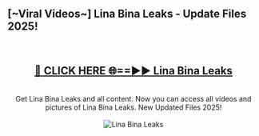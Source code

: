 <h2>[~Viral Videos~] Lina Bina Leaks - Update Files 2025!</h2>
<br>
<div align="center">
<h2><a href="https://betterlinks.top/A2PfLJ" rel="nofollow">🔴 CLICK HERE 🌐==►► Lina Bina Leaks</a></h2>
<br>
Get Lina Bina Leaks and all content. Now you can access all videos and pictures of Lina Bina Leaks. New Updated Files 2025!
<br>
<br>
<a href="https://betterlinks.top/A2PfLJ" rel="nofollow" data-target="animated-image.originalLink"><img src="https://i.ibb.co.com/WyWwxjT/player-gif2.gif" alt="Lina Bina Leaks" style="max-width: 100%; display: inline-block;" data-target="animated-image.originalImage"></a>
</div>
<br>
